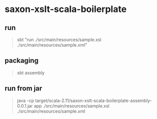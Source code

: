 # saxon-xslt-scala-boilerplate

## run

> sbt "run ./src/main/resources/sample.xsl ./src/main/resources/sample.xml"

## packaging

> sbt assembly

## run from jar

> java -cp target/scala-2.11/saxon-xslt-scala-boilerplate-assembly-0.0.1.jar app ./src/main/resources/sample.xsl ./src/main/resources/sample.xml 
